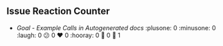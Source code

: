 
Issue Reaction Counter
----------------------


- *Goal - Example Calls in Autogenerated docs*  :plusone: 0 :minusone: 0 :laugh: 0 :confused: 0 :heart: 0 :hooray: 0 :rocket: 0 :eyes: 1
